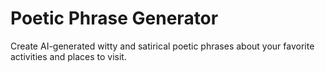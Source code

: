 # Poetic Phrase Generator
Create AI-generated witty and satirical poetic phrases about your favorite activities and places to visit.

